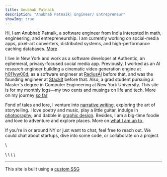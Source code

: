 ```yaml
---
title: Anubhab Patnaik
description: "Anubhab Patnaik| Engineer/ Entrepreneur"
showImg: true
---
```


Hi, I am Anubhab Patnaik, a software engineer from India interested in math, engineering, and entrepreneurship. I am currently working on social-media apps, pixel-art converters, distributed systems, and high-performance caching databases. [More <i class="fa-arrow-right icon" ></i> ](https://github.com/anubhavpgit)

I live in New York and work as a software developer at Authentic, an ephemeral, privacy-focused social media app. Previously, I worked as an AI research engineer building a cinematic video generation engine at [h011yw00d](https://x.com/h011yw00dAgent/), as a software engineer at [RadiusAI](https://radius.ai/) before that, and was the founding engineer at [StackIt](https://nowstackit.com) before that. Also, a grad student pursuing a Master's degree in Computer Engineering at New York University. This site is for my monthly logs—my two cents and musings on life and tech. More on my journey [so far <i class="fa-arrow-right icon" ></i> ](/journey.html)

Fond of tales and lore, I venture into [narrative writing](/blog/#life), exploring the art of storytelling. I love poetry and music, play a little guitar, indulge in [photography](/mementos.html), and dabble in [graphic design](https://dribbble.com/anubhabpatnaik). Besides, I am a big-time foodie and love to adventure and explore places. More on [what I am up to<i class="fa-arrow-right icon" ></i> ](/current.html).

If you're in or around NY or just want to chat, feel free to reach out. We could chat about startups, dive into some code, or collaborate on a project.

[<i class="fa-envelope icon"></i>](mailto:anubhabr50@gmail.com)  \   [<i class="fa-calendar-days icon"></i>](https://cal.com/anubhavp) 

[<i class="fa-github icon"></i>](https://github.com/anubhavpgit) \ [<i class="fa-linkedin icon"></i>](https://www.linkedin.com/in/anubhabpatnaik/) \ [<i class="fa-instagram icon"></i>](https://instagram.com/anubhavclicks) \ [<i class="fa-basketball icon"></i>](https://dribbble.com/anubhabpatnaik) \ [<i class="fa-earth-americas icon"></i>](https://anubhavp.dev/explored)

---

This site is built using a [custom SSG](https://github.com/anubhavpgit/anubhavpgit.github.io)